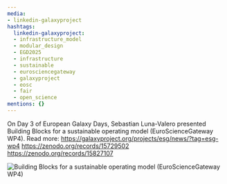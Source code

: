```yaml
---
media:
- linkedin-galaxyproject
hashtags:
  linkedin-galaxyproject:
  - infrastructure_model
  - modular_design
  - EGD2025
  - infrastructure
  - sustainable
  - eurosciencegateway
  - galaxyproject
  - eosc
  - fair
  - open_science
mentions: {}
---
```


On Day 3 of European Galaxy Days, Sebastian Luna-Valero presented Building Blocks for a sustainable operating model (EuroScienceGateway WP4).
Read more: https://galaxyproject.org/projects/esg/news/?tag=esg-wp4
https://zenodo.org/records/15729502
https://zenodo.org/records/15827107

![Building Blocks for a sustainable operating model (EuroScienceGateway WP4)](https://github-production-user-asset-6210df.s3.amazonaws.com/16366875/497276633-279c3d2e-b3f2-4638-92b4-8d9f7848cd88.png?X-Amz-Algorithm=AWS4-HMAC-SHA256&X-Amz-Credential=AKIAVCODYLSA53PQK4ZA%2F20251003%2Fus-east-1%2Fs3%2Faws4_request&X-Amz-Date=20251003T185041Z&X-Amz-Expires=300&X-Amz-Signature=0f7c671c3f1fe7cfabf9b1a070a6f9bb7be2697bdcdcd3a20afa7091f86135de&X-Amz-SignedHeaders=host)